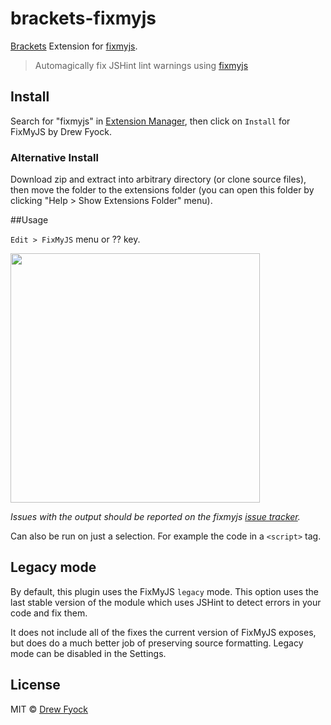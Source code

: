 brackets-fixmyjs
================

[Brackets](http://brackets.io/) Extension for [fixmyjs](https://github.com/jshint/fixmyjs).

> Automagically fix JSHint lint warnings using [fixmyjs](https://github.com/jshint/fixmyjs)

## Install

Search for "fixmyjs" in [Extension Manager](https://github.com/adobe/brackets/wiki/Brackets-Extensions), then click on `Install` for FixMyJS by Drew Fyock.

### Alternative Install

Download zip and extract into arbitrary directory (or clone source files), then move the folder to the extensions folder (you can open this folder by clicking "Help > Show Extensions Folder" menu).


##Usage

`Edit > FixMyJS` menu or ?? key.

<img src="https://cloud.githubusercontent.com/assets/170270/4474662/ceab387a-4962-11e4-99ab-17dd5c44847c.gif" width="399">

*Issues with the output should be reported on the fixmyjs [issue tracker](https://github.com/jshint/fixmyjs/issues).*

Can also be run on just a selection. For example the code in a `<script>` tag.


## Legacy mode

By default, this plugin uses the FixMyJS `legacy` mode. This option uses the last stable version of the module which uses JSHint to detect errors in your code and fix them.

It does not include all of the fixes the current version of FixMyJS exposes, but does do a much better job of preserving source formatting. Legacy mode can be disabled in the Settings.


## License

MIT © [Drew Fyock](http://steelbisondev.com)